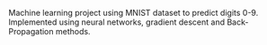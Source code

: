 Machine learning project using MNIST dataset to predict digits 0-9. Implemented using neural networks, gradient descent and Back-Propagation methods.
